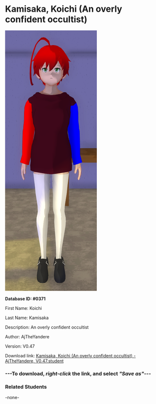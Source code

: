 # Kamisaka, Koichi (An overly confident occultist)

<img src="Files/Kamisaka, Koichi (An overly confident occultist).png" title="Kamisaka, Koichi (An overly confident occultist) - AjTheYandere, V0.47">

**Database ID: #0371**

First Name: Koichi

Last Name: Kamisaka

Description: An overly confident occultist

Author: AjTheYandere

Version: V0.47

Download link: <a href="https://raw.githubusercontent.com/Arbiter1223/Daigaku-Gurashi-Custom-Students/master/Students/Files/Kamisaka%2C%20Koichi%20(An%20overly%20confident%20occultist)%20-%20AjTheYandere%2C%20V0.47.student">Kamisaka, Koichi (An overly confident occultist) - AjTheYandere, V0.47.student</a>

### ---**To download, _right-click_ the link, and select _"Save as"_**---

### Related Students

-none-
